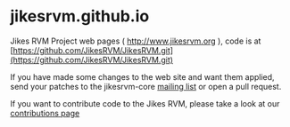 # jikesrvm.github.io

Jikes RVM Project web pages ( http://www.jikesrvm.org ), code is at [https://github.com/JikesRVM/JikesRVM.git](https://github.com/JikesRVM/JikesRVM.git)

If you have made some changes to the web site and want them applied, send your patches to the jikesrvm-core [mailing list](http://www.jikesrvm.org/MailingLists/) or open a pull request.

If you want to contribute code to the Jikes RVM, please take a look at our [contributions page](http://www.jikesrvm.org/Contributions/)
